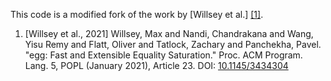 This code is a modified fork of the work by [Willsey et al.] <a href="#ref1">[1]</a>. 

1. <span id="ref1"></span> [Willsey et al., 2021] Willsey, Max and Nandi, Chandrakana and Wang, Yisu Remy and Flatt, Oliver and Tatlock, Zachary and Panchekha, Pavel. "egg: Fast and Extensible Equality Saturation." Proc. ACM Program. Lang. 5, POPL (January 2021), Article 23. DOI: [10.1145/3434304](https://doi.org/10.1145/3434304)
